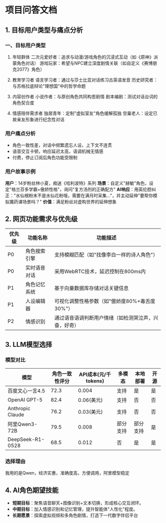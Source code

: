# 项目问答文档

## 1. 目标用户类型与痛点分析

### 一、目标用户类型

1. 年轻群体
二次元爱好者：追求与动漫/游戏角色的沉浸式互动（如《原神》派蒙角色对话）
游戏玩家：希望与NPC建立深度剧情关联（如自定义《赛博朋克2077》角色）

2. 教育学习者
语言学习者：通过与莎士比亚对话练习古英语发音
历史研究者：与苏格拉底辩论"理想国"中的哲学命题

3. 内容创作者
小说作者：与原创角色共同构思剧情
剧本编剧：测试对话台词的角色契合度

4. 情感陪伴需求者
独居青年：定制"虚拟室友"角色缓解孤独
空巢老人：设定已故亲友形象进行纪念性对话

### 用户痛点分析
- 角色一致性差，对话中频繁遗忘人设，上下文不连贯
- 语音交互卡顿，响应延迟太高，语调机械无情感
- 付费，停止订阅后角色功能受限制

### 用户故事示例
**用户**：14岁粉丝林小夏，痴迷《哈利波特》系列
**场景**：自定义"赫敏"角色，设定"格兰芬多学霸+傲娇性格"，询问"复方汤剂的正确配方"
**AI响应**：用英伦腔纠正："水仙根粉末不是水仙花粉哦，需要在满月时采集..."，并主动延伸"要帮你模拟魔药课场景吗？"
**价值**：满足粉丝对虚构世界的延伸想象

## 2. 网页功能需求与优先级

| 优先级 | 功能名称 | 功能描述 |
|------|------|------|
| P0 | 角色搜索引擎 | 支持模糊匹配（如"找像李白一样的诗人角色"） |
| P0 | 实时语音对话 | 采用WebRTC技术，延迟控制在800ms内 |
| P1 | 角色记忆系统 | 基于向量数据库存储对话关键信息 |
| P1 | 人设编辑器 | 可视化调整性格参数（如"傲娇度80%+毒舌度30%"） |
| P2 | 情感识别 | 通过语音语调判断用户情绪（如检测哭泣声，兴奋，好奇） |

## 3. LLM模型选择

### 模型对比

| 模型 | 角色一致性评分 | API成本(元/千tokens) | 多模态 | 本地部署 | 开源 |
|------|------------|-----------------|-----|-------|-----|
| 百度文心一言4.5 | 72.3 | 0.004 | 支持 | 是 | 是 |
| OpenAI GPT-5 | 82.4 | 0.06(美元) | 支持 | 否 | 否 |
| Anthropic Claude | 76.2 | 0.03(美元) | 支持 | 否 | 否 |
| 阿里Qwen3-72B | 79.5 | 0.008 | 部分支持 | 部分支持 | 是 |
| DeepSeek-R1-0528 | 68.5 | 0.012 | 否 | 是 | 是 |

### 选择理由
我用的是Qwen，经济实惠，准确度高，方便调用，阿里模型稳定

## 4. AI角色期望技能

- **短期目标**：聚焦语音聊天+图像识别+文本切换，形成核心交互闭环。
- **中期目标**：加入情感识别和记忆管理，提升智能体"人性化"程度。
- **长期愿景**：探索虚拟视频和多角色剧情，打造下一代数字伴侣平台